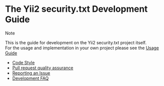 The Yii2 security.txt Development Guide
=======================================

> [!NOTE]
  This is the guide for development on the Yii2 security.txt project itself.  
  For the usage and implementation in your own project please see the [Usage Guide](../guide/README.md)

* [Code Style](code-style.md)
* [Pull request quality assurance](pull-request-qa.md)
* [Reporting an Issue](report-an-issue.md)
* [Development FAQ](development-faq.md)
